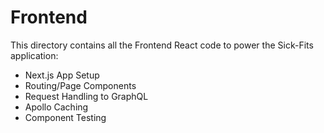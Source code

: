 # Frontend

This directory contains all the Frontend React code to power the Sick-Fits application:

- Next.js App Setup
- Routing/Page Components
- Request Handling to GraphQL
- Apollo Caching
- Component Testing
